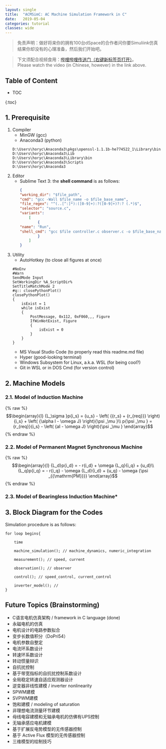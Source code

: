 ```yaml
---
layout: single
title:  "ACMSimC: AC Machine Simulation Framework in C"
date:   2019-05-04
categories: tutorial
classes: wide
---
```


<!-- # ACMSimC: AC Machine Simulation Tool in C Language -->

> 免责声明：做好将来你的拥有100台dSpace的合作者问你要Simuliink仿真结果你却没有的心理准备，然后我们开始吧。

>下文须配合视频食用：[哔哩哔哩传送门（右键新标签页打开）](https://www.bilibili.com/video/av51496015/)。  
>Please watch the video (in Chinese, however) in the link above.

## Table of Content
* TOC
<!-- {:toc: left} -->
{:toc}

## 1. Prerequisite
1. Compiler
    - MinGW (gcc)
    - Anaconda3 (python)
    ```
    D:\Users\horyc\Anaconda3\pkgs\openssl-1.1.1b-he774522_1\Library\bin
    D:\Users\horyc\Anaconda3\Lib
    D:\Users\horyc\Anaconda3\Library\bin
    D:\Users\horyc\Anaconda3\Scripts
    D:\Users\horyc\Anaconda3
    ```
2. Editor
    - Sublime Text 3: the **shell command** is as follows:
        ```json
        {
        "working_dir": "$file_path",
        "cmd": "gcc -Wall $file_name -o $file_base_name",
        "file_regex": "^(..[^:]*):([0-9]+):?([0-9]+)?:? (.*)$",
        "selector": "source.c",
        "variants": 
            [
                {   
        "name": "Run",
        "shell_cmd": "gcc $file controller.c observer.c -o $file_base_name && start cmd /c \"${file_path}/${file_base_name}\""
                }
            ]
        }
        ```
3. Utility
    * AutoHotkey (to close all figures at once)
    ```
    #NoEnv
    #Warn
    SendMode Input  
    SetWorkingDir %A_ScriptDir%  
    SetTitleMatchMode 2
    #q:: closePythonPlot() 
    closePythonPlot()
    {
        isExist = 1
        while isExist
        {
            PostMessage, 0x112, 0xF060,,, Figure
            IfWinNotExist, Figure
            {
                isExist = 0
            }
        }
    }
    ```
    * MS Visual Studio Code (to properly read this readme.md file)
    * Hyper (good-looking terminal)
    * Windows Subsystem for Linux, a.k.a. WSL (for being cool?)
    * Git in WSL or in DOS Cmd (for version control)

## 2. Machine Models
### 2.1. Model of Induction Machine
{% raw %}
$$\begin{array}{l}
{L_\sigma }p{i_s} = {u_s} - \left( {{r_s} + {r_{req}}} \right){i_s} + \left( {\alpha I - \omega J} \right){\psi _\mu }\\
p{\psi _\mu } = {r_{req}}{i_s} - \left( {aI - \omega J} \right){\psi _\mu }
\end{array}$$
{% endraw %}
<!-- ![eq:IM](eq_IM.png) -->

### 2.2. Model of Permanent Magnet Synchronous Machine
{% raw %}
$$\begin{array}{l}
{L_d}p{i_d} =  - r{i_d} + \omega {L_q}{i_q} + {u_d}\\
{L_q}p{i_q} =  - r{i_q} - \omega {L_d}{i_d} + {u_q} - \omega {\psi _{{\mathrm{PM}}}}
\end{array}$$
{% endraw %}
<!-- ![eq:PMSM](eq_PMSM.png) -->

### 2.3. Model of Bearingless Induction Machine*

## 3. Block Diagram for the Codes  
Simulation procedure is as follows:

    for loop begins{
    
        time
    
        machine_simulation(); // machine_dynamics, numeric_integration
    
        measurement(); // speed, current
    
        observation(); // observer 
    
        control(); // speed_control, current_control
    
        inverter_model(); // 
    }

## Future Topics (Brainstorming)
* C语言电机仿真架构 / framework in C language (done)
* 永磁电机的仿真
* 电机设计的电路参数拟合
* 变步长数值积分（DoPri54）
* 电机参数自整定
* 电流环系数设计
* 转速环系数设计
* 转动惯量辩识
* 自抗扰控制
* 基于带宽指标的自抗扰控制系数设计
* 全局稳定转速自适应观测器设计
* 逆变器非线性建模 / inverter nonlinearity
* SPWM建模
* SVPWM建模
* 饱和建模 / modeling of saturation
* 非理想电流测量环节建模
* 母线电容建模和无轴承电机的仿佛有UPS控制
* 无轴承感应电机建模
* 基于扩展反电势模型的无传感器控制
* 基于 Active Flux 模型的无传感器控制
* 三维模型的绘制技巧
